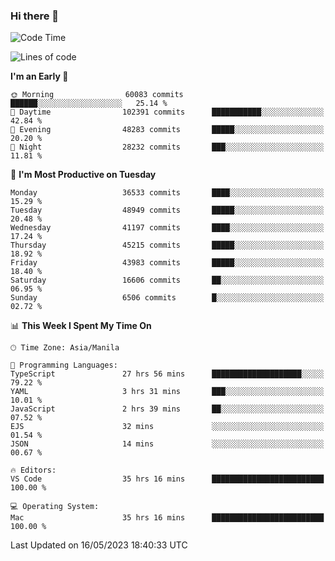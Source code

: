 ### Hi there 👋

<!--START_SECTION:waka-->
![Code Time](http://img.shields.io/badge/Code%20Time-3%2C956%20hrs%205%20mins-blue)

![Lines of code](https://img.shields.io/badge/From%20Hello%20World%20I%27ve%20Written-99.1%20million%20lines%20of%20code-blue)

**I'm an Early 🐤** 

```text
🌞 Morning                60083 commits       ██████░░░░░░░░░░░░░░░░░░░   25.14 % 
🌆 Daytime                102391 commits      ███████████░░░░░░░░░░░░░░   42.84 % 
🌃 Evening                48283 commits       █████░░░░░░░░░░░░░░░░░░░░   20.20 % 
🌙 Night                  28232 commits       ███░░░░░░░░░░░░░░░░░░░░░░   11.81 % 
```
📅 **I'm Most Productive on Tuesday** 

```text
Monday                   36533 commits       ████░░░░░░░░░░░░░░░░░░░░░   15.29 % 
Tuesday                  48949 commits       █████░░░░░░░░░░░░░░░░░░░░   20.48 % 
Wednesday                41197 commits       ████░░░░░░░░░░░░░░░░░░░░░   17.24 % 
Thursday                 45215 commits       █████░░░░░░░░░░░░░░░░░░░░   18.92 % 
Friday                   43983 commits       █████░░░░░░░░░░░░░░░░░░░░   18.40 % 
Saturday                 16606 commits       ██░░░░░░░░░░░░░░░░░░░░░░░   06.95 % 
Sunday                   6506 commits        █░░░░░░░░░░░░░░░░░░░░░░░░   02.72 % 
```


📊 **This Week I Spent My Time On** 

```text
🕑︎ Time Zone: Asia/Manila

💬 Programming Languages: 
TypeScript               27 hrs 56 mins      ████████████████████░░░░░   79.22 % 
YAML                     3 hrs 31 mins       ███░░░░░░░░░░░░░░░░░░░░░░   10.01 % 
JavaScript               2 hrs 39 mins       ██░░░░░░░░░░░░░░░░░░░░░░░   07.52 % 
EJS                      32 mins             ░░░░░░░░░░░░░░░░░░░░░░░░░   01.54 % 
JSON                     14 mins             ░░░░░░░░░░░░░░░░░░░░░░░░░   00.67 % 

🔥 Editors: 
VS Code                  35 hrs 16 mins      █████████████████████████   100.00 % 

💻 Operating System: 
Mac                      35 hrs 16 mins      █████████████████████████   100.00 % 
```


 Last Updated on 16/05/2023 18:40:33 UTC
<!--END_SECTION:waka-->


<!--
**rad182/rad182** is a ✨ _special_ ✨ repository because its `README.md` (this file) appears on your GitHub profile.

Here are some ideas to get you started:

- 🔭 I’m currently working on ...
- 🌱 I’m currently learning ...
- 👯 I’m looking to collaborate on ...
- 🤔 I’m looking for help with ...
- 💬 Ask me about ...
- 📫 How to reach me: ...
- 😄 Pronouns: ...
- ⚡ Fun fact: ...
-->
